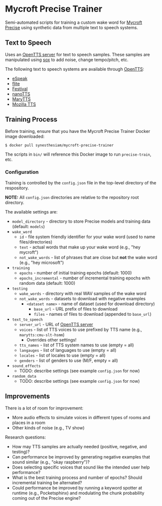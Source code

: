 # Mycroft Precise Trainer

Semi-automated scripts for training a custom wake word for [Mycroft Precise](https://github.com/MycroftAI/mycroft-precise) using synthetic data from multiple text to speech systems.

## Text to Speech

Uses an [OpenTTS server](https://github.com/synesthesiam/opentts) for text to speech samples. These samples are manipulated using [sox](http://sox.sourceforge.net) to add noise, change tempo/pitch, etc.

The following text to speech systems are available through [OpenTTS](https://github.com/synesthesiam/opentts):

* [eSpeak](http://espeak.sourceforge.net)
* [flite](http://www.festvox.org/flite)
* [Festival](http://www.cstr.ed.ac.uk/projects/festival/)
* [nanoTTS](https://github.com/gmn/nanotts)
* [MaryTTS](http://mary.dfki.de)
* [Mozilla TTS](https://github.com/mozilla/TTS)

## Training Process

Before training, ensure that you have the Mycroft Precise Trainer Docker image downloaded:

```bash
$ docker pull synesthesiam/mycroft-precise-trainer
```

The scripts in `bin/` will reference this Docker image to run `precise-train`, etc.

### Configuration

Training is controlled by the `config.json` file in the top-level directory of the respository. 

**NOTE:** All `config.json` directories are relative to the repository root directory.

The available settings are:

* `model_directory` - directory to store Precise models and training data (default: `models`)
* `wake_word`
    * `id` - file system friendly identifier for your wake word (used to name files/directories)
    * `text` - actual words that make up your wake word (e.g., "hey mycroft")
    * `not_wake_words` - list of phrases that are close but **not** the wake word (e.g., "hey microsoft")
* `training`
    * `epochs` - number of initial training epochs (default: 1000)
    * `epochs_incremental` - number of incremental training epochs with random data (default: 1000)
* `testing`
    * `wake_words` - directory with real WAV samples of the wake word
    * `not_wake_words` - datasets to download with negative examples
        * `<dataset name>` - name of dataset (used for download directory)
            * `base_url` - URL prefix of files to download
            * `files` - names of files to download (appended to `base_url`)
* `text_to_speech`
    * `server_url` - URL of [OpenTTS server](https://github.com/synesthesiam/opentts)
    * `voices` - list of TTS voices to use prefixed by TTS name (e.g., `marytts:cmu-slt-hsmm`)
        * Overrides other settings!
    * `tts_names` - list of TTS system names to use (empty = all)
    * `langauges` - list of languages to use (empty = all)
    * `locales` - list of locales to use (empty = all)
    * `genders` - list of genders to use (M/F, empty = all)
* `sound_effects`
    * TODO: describe settings (see example `config.json` for now)
* `random_data`
    * TODO: describe settings (see example `config.json` for now)

## Improvements

There is a lot of room for improvement:

* More audio effects to simulate voices in different types of rooms and places in a room
* Other kinds of noise (e.g., TV show)

Research questions:

* How may TTS samples are actually needed (positive, negative, and testing)?
* Can performance be improved by generating negative examples that sound similar (e.g., "okay raspberry")?
* Does selecting specific voices that sound like the intended user help performance?
* What is the best training process and number of epochs? Should incremental training be alternated?
* Could performance be improved by running a keyword spotter at runtime (e.g., Pocketsphinx) and modulating the chunk probability coming out of the Precise engine?
